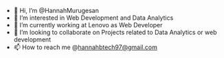 - 👋 Hi, I’m @HannahMurugesan
- 👀 I’m interested in Web Development and Data Analytics
- 🌱 I’m currently working at Lenovo as Web Developer
- 💞️ I’m looking to collaborate on Projects related to Data Analytics or web development
- 📫 How to reach me @hannahbtech97@gmail.com

<!---
HannahMurugesan/HannahMurugesan is a ✨ special ✨ repository because its `README.md` (this file) appears on your GitHub profile.
You can click the Preview link to take a look at your changes.
--->
